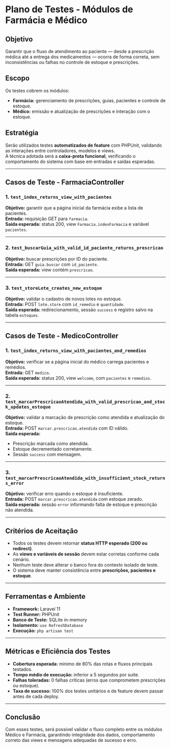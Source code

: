# Plano de Testes - Módulos de Farmácia e Médico

## Objetivo
Garantir que o fluxo de atendimento ao paciente — desde a prescrição médica até a entrega dos medicamentos — ocorra de forma correta, sem inconsistências ou falhas no controle de estoque e prescrições.

## Escopo
Os testes cobrem os módulos:
- **Farmácia:** gerenciamento de prescrições, guias, pacientes e controle de estoque.  
- **Médico:** emissão e atualização de prescrições e interação com o estoque.

## Estratégia
Serão utilizados testes **automatizados de feature** com PHPUnit, validando as interações entre controladores, modelos e views.  
A técnica adotada será a **caixa-preta funcional**, verificando o comportamento do sistema com base em entradas e saídas esperadas.

---

## Casos de Teste - FarmaciaController

### 1. `test_index_returns_view_with_pacientes`
**Objetivo:** garantir que a página inicial da farmácia exibe a lista de pacientes.  
**Entrada:** requisição GET para `farmacia`.  
**Saída esperada:** status 200, view `Farmacia.indexFarmacia` e variável `pacientes`.

---

### 2. `test_buscarGuia_with_valid_id_paciente_returns_prescricao`
**Objetivo:** buscar prescrições por ID do paciente.  
**Entrada:** GET `guia.buscar` com `id_paciente`.  
**Saída esperada:** view contém `prescricao`.

---

### 3. `test_storeLote_creates_new_estoque`
**Objetivo:** validar o cadastro de novos lotes no estoque.  
**Entrada:** POST `lote.store` com `id_remedio` e `quantidade`.  
**Saída esperada:** redirecionamento, sessão `success` e registro salvo na tabela `estoques`.

---

## Casos de Teste - MedicoController

### 1. `test_index_returns_view_with_pacientes_and_remedios`
**Objetivo:** verificar se a página inicial do médico carrega pacientes e remédios.  
**Entrada:** GET `medico`.  
**Saída esperada:** status 200, view `welcome`, com `pacientes` e `remedios`.

---

### 2. `test_marcarPrescricaoAtendida_with_valid_prescricao_and_stock_updates_estoque`
**Objetivo:** validar a marcação de prescrição como atendida e atualização do estoque.  
**Entrada:** POST `marcar.prescricao.atendida` com ID válido.  
**Saída esperada:**  
- Prescrição marcada como atendida.  
- Estoque decrementado corretamente.  
- Sessão `success` com mensagem.

---

### 3. `test_marcarPrescricaoAtendida_with_insufficient_stock_returns_error`
**Objetivo:** verificar erro quando o estoque é insuficiente.  
**Entrada:** POST `marcar.prescricao.atendida` com estoque zerado.  
**Saída esperada:** sessão `error` informando falta de estoque e prescrição não atendida.

---

## Critérios de Aceitação
- Todos os testes devem retornar **status HTTP esperado (200 ou redirect)**.  
- As **views e variáveis de sessão** devem estar corretas conforme cada cenário.  
- Nenhum teste deve alterar o banco fora do contexto isolado de teste.  
- O sistema deve manter consistência entre **prescrições, pacientes e estoque**.

---

## Ferramentas e Ambiente
- **Framework:** Laravel 11  
- **Test Runner:** PHPUnit  
- **Banco de Teste:** SQLite in-memory  
- **Isolamento:** `use RefreshDatabase`  
- **Execução:** `php artisan test`  

---
## Métricas e Eficiência dos Testes
- **Cobertura esperada:** mínimo de 80% das rotas e fluxos principais testados.  
- **Tempo médio de execução:** inferior a 5 segundos por suite.  
- **Falhas toleradas:** 0 falhas críticas (erros que comprometem prescrições ou estoque).  
- **Taxa de sucesso:** 100% dos testes unitários e de feature devem passar antes de cada deploy.
---

## Conclusão
Com esses testes, será possível validar o fluxo completo entre os módulos Médico e Farmácia, garantindo integridade dos dados, comportamento correto das views e mensagens adequadas de sucesso e erro.
